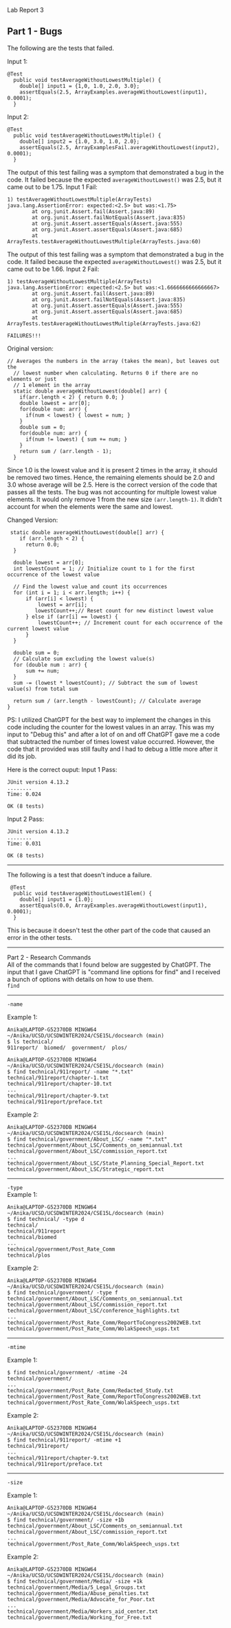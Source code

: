 Lab Report 3

Part 1 - Bugs
---
The following are the tests that failed.

Input 1:
``` 
@Test
  public void testAverageWithoutLowestMultiple() {
    double[] input1 = {1,0, 1.0, 2.0, 3.0};
    assertEquals(2.5, ArrayExamples.averageWithoutLowest(input1), 0.0001);
  }
```
Input 2:
```
@Test
  public void testAverageWithoutLowestMultiple() {
    double[] input2 = {1.0, 3.0, 1.0, 2.0};
    assertEquals(2.5, ArrayExamplesFail.averageWithoutLowest(input2), 0.0001);
  }
```
The output of this test failing was a symptom that demonstrated a bug in the code.  It failed because the expected ```averageWithoutLowest()``` was 2.5, but it came out to be 1.75. 
Input 1 Fail:
```
1) testAverageWithoutLowestMultiple(ArrayTests)
java.lang.AssertionError: expected:<2.5> but was:<1.75>
        at org.junit.Assert.fail(Assert.java:89)
        at org.junit.Assert.failNotEquals(Assert.java:835)
        at org.junit.Assert.assertEquals(Assert.java:555)
        at org.junit.Assert.assertEquals(Assert.java:685)
        at ArrayTests.testAverageWithoutLowestMultiple(ArrayTests.java:60)
```
The output of this test failing was a symptom that demonstrated a bug in the code.  It failed because the expected ```averageWithoutLowest()``` was 2.5, but it came out to be 1.66. 
Input 2 Fail:
```
1) testAverageWithoutLowestMultiple(ArrayTests)
java.lang.AssertionError: expected:<2.5> but was:<1.6666666666666667>
        at org.junit.Assert.fail(Assert.java:89)
        at org.junit.Assert.failNotEquals(Assert.java:835)
        at org.junit.Assert.assertEquals(Assert.java:555)
        at org.junit.Assert.assertEquals(Assert.java:685)
        at ArrayTests.testAverageWithoutLowestMultiple(ArrayTests.java:62)

FAILURES!!!
```
Original version:
```
// Averages the numbers in the array (takes the mean), but leaves out the
  // lowest number when calculating. Returns 0 if there are no elements or just
  // 1 element in the array
  static double averageWithoutLowest(double[] arr) {
    if(arr.length < 2) { return 0.0; }
    double lowest = arr[0];
    for(double num: arr) {
      if(num < lowest) { lowest = num; }
    }
    double sum = 0;
    for(double num: arr) {
      if(num != lowest) { sum += num; }
    }
    return sum / (arr.length - 1);
  }
```

Since 1.0 is the lowest value and it is present 2 times in the array, it should be removed two times. Hence, the remaining elements should be 2.0 and 3.0 whose average will be 2.5. 
Here is the correct version of the code that passes all the tests. The bug was not accounting for multiple lowest value elements. It would only remove 1 from the new size ```(arr.length-1)```. It didn't account for when the elements were the same and lowest. 

Changed Version:
```
 static double averageWithoutLowest(double[] arr) {
    if (arr.length < 2) {
      return 0.0;
  }

  double lowest = arr[0];
  int lowestCount = 1; // Initialize count to 1 for the first occurrence of the lowest value

  // Find the lowest value and count its occurrences
  for (int i = 1; i < arr.length; i++) {
      if (arr[i] < lowest) {
          lowest = arr[i];
         lowestCount++;// Reset count for new distinct lowest value
      } else if (arr[i] == lowest) {
          lowestCount++; // Increment count for each occurrence of the current lowest value
      }
  }

  double sum = 0;
  // Calculate sum excluding the lowest value(s)
  for (double num : arr) {
      sum += num;
  }
  sum -= (lowest * lowestCount); // Subtract the sum of lowest value(s) from total sum
 
  return sum / (arr.length - lowestCount); // Calculate average
}
```
PS: I utilized ChatGPT for the best way to implement the changes in this code including the counter for the lowest values in an array. 
This was my input to "Debug this" and after a lot of on and off ChatGPT gave me a code that subtracted the number of times lowest value occurred. However, the code that it provided was still faulty and I had to debug a little more after it did its job. 


Here is the correct ouput: 
Input 1 Pass:
```
JUnit version 4.13.2
........
Time: 0.024

OK (8 tests)
```
Input 2 Pass:
```
JUnit version 4.13.2
........
Time: 0.031

OK (8 tests)
```

---
The following is a test that doesn't induce a failure.
```
 @Test
  public void testAverageWithoutLowest1Elem() {
    double[] input1 = {1.0};
    assertEquals(0.0, ArrayExamples.averageWithoutLowest(input1), 0.0001);
  }
```
This is because it doesn't test the other part of the code that caused an error in the other tests. 

---
Part 2 - Research Commands  
All of the commands that I found below are suggested by ChatGPT. 
The input that I gave ChatGPT is "command line options for find" and I received a bunch of options with details on how to use them.   
``` find ```

---
 ``` -name ```
 
 Example 1:
 ```
 Anika@LAPTOP-G52370DB MINGW64 ~/Anika/UCSD/UCSDWINTER2024/CSE15L/docsearch (main)
$ ls technical/
911report/  biomed/  government/  plos/

Anika@LAPTOP-G52370DB MINGW64 ~/Anika/UCSD/UCSDWINTER2024/CSE15L/docsearch (main)
$ find technical/911report/ -name "*.txt"
technical/911report/chapter-1.txt
technical/911report/chapter-10.txt
...
technical/911report/chapter-9.txt
technical/911report/preface.txt
```

 Example 2:
 ```
Anika@LAPTOP-G52370DB MINGW64 ~/Anika/UCSD/UCSDWINTER2024/CSE15L/docsearch (main)
$ find technical/government/About_LSC/ -name "*.txt"
technical/government/About_LSC/Comments_on_semiannual.txt
technical/government/About_LSC/commission_report.txt
...
technical/government/About_LSC/State_Planning_Special_Report.txt
technical/government/About_LSC/Strategic_report.txt
```
---
 ``` -type ```  
 Example 1:
```
Anika@LAPTOP-G52370DB MINGW64 ~/Anika/UCSD/UCSDWINTER2024/CSE15L/docsearch (main)
$ find technical/ -type d 
technical/
technical/911report
technical/biomed
...
technical/government/Post_Rate_Comm
technical/plos
```

 Example 2:
 ```
Anika@LAPTOP-G52370DB MINGW64 ~/Anika/UCSD/UCSDWINTER2024/CSE15L/docsearch (main)
$ find technical/government/ -type f
technical/government/About_LSC/Comments_on_semiannual.txt
technical/government/About_LSC/commission_report.txt
technical/government/About_LSC/conference_highlights.txt
 ...
technical/government/Post_Rate_Comm/ReportToCongress2002WEB.txt
technical/government/Post_Rate_Comm/WolakSpeech_usps.txt
```
---
 ```-mtime ```
 
 Example 1:
 ```
 $ find technical/government/ -mtime -24
technical/government/
 ...
 technical/government/Post_Rate_Comm/Redacted_Study.txt
technical/government/Post_Rate_Comm/ReportToCongress2002WEB.txt
technical/government/Post_Rate_Comm/WolakSpeech_usps.txt
```

 Example 2:
```
Anika@LAPTOP-G52370DB MINGW64 ~/Anika/UCSD/UCSDWINTER2024/CSE15L/docsearch (main)
$ find technical/911report/ -mtime +1
technical/911report/
...
technical/911report/chapter-9.txt
technical/911report/preface.txt
```
---
 ```-size```  
 
 Example 1:
 ```
Anika@LAPTOP-G52370DB MINGW64 ~/Anika/UCSD/UCSDWINTER2024/CSE15L/docsearch (main)
$ find technical/government/ -size +1b
technical/government/About_LSC/Comments_on_semiannual.txt
technical/government/About_LSC/commission_report.txt
...
technical/government/Post_Rate_Comm/WolakSpeech_usps.txt
```

 Example 2:
 ```
Anika@LAPTOP-G52370DB MINGW64 ~/Anika/UCSD/UCSDWINTER2024/CSE15L/docsearch (main)
$ find technical/government/Media/ -size +1k
technical/government/Media/5_Legal_Groups.txt
technical/government/Media/Abuse_penalties.txt
technical/government/Media/Advocate_for_Poor.txt
...
technical/government/Media/Workers_aid_center.txt
technical/government/Media/Working_for_Free.txt
```
 



